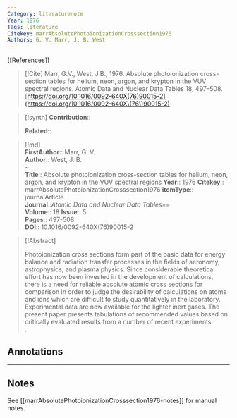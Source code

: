```yaml
---
Category: literaturenote
Year: 1976
Tags: literature  
Citekey: marrAbsolutePhotoionizationCrosssection1976
Authors: G. V. Marr, J. B. West
---
```

[[References]] 

>[!Cite] 
> Marr, G.V., West, J.B., 1976. Absolute photoionization cross-section tables for helium, neon, argon, and krypton in the VUV spectral regions. Atomic Data and Nuclear Data Tables 18, 497–508. [https://doi.org/10.1016/0092-640X(76)90015-2](https://doi.org/10.1016/0092-640X\(76\)90015-2) 
  
>[!synth] 
>**Contribution**::  
>  
>**Related**::  
>

  
>[!md]  
> **FirstAuthor**:: Marr, G. V.  
> **Author**:: West, J. B.  
~  
> **Title**:: Absolute photoionization cross-section tables for helium, neon, argon, and krypton in the VUV spectral regions 
> **Year**:: 1976 
> **Citekey**:: marrAbsolutePhotoionizationCrosssection1976 
>**itemType**:: journalArticle  
> **Journal**::*Atomic Data and Nuclear Data Tables*==  
>**Volume**:: 18 
>**Issue**:: 5  
>**Pages**:: 497-508  
>**DOI**:: 10.1016/0092-640X(76)90015-2 
  

  
> [!Abstract]  
> 
> Photoionization cross sections form part of the basic data for energy balance and radiation transfer processes in the fields of aeronomy, astrophysics, and plasma physics. Since considerable theoretical effort has now been invested in the development of calculations, there is a need for reliable absolute atomic cross sections for comparison in order to judge the desirability of calculations on atoms and ions which are difficult to study quantitatively in the laboratory. Experimental data are now available for the lighter inert gases. The present paper presents tabulations of recommended values based on critically evaluated results from a number of recent experiments.  
>.
>


## Annotations
--- 

## Notes
See [[marrAbsolutePhotoionizationCrosssection1976-notes]] for manual notes.

















